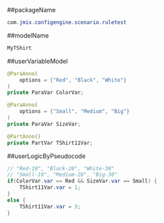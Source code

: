 ##packageName
```java
com.jmix.configengine.scenario.ruletest
```

##modelName
```java
MyTShirt
```
##userVariableModel
```java
@ParaAnno( 
    options = {"Red", "Black", "White"}
)
private ParaVar ColorVar;

@ParaAnno( 
    options = {"Small", "Medium", "Big"}
)
private ParaVar SizeVar;

@PartAnno()
private PartVar TShirt11Var;
```

##userLogicByPseudocode
```java
// "Red-10", "Black-20", "White-30"
// "Small-10", "Medium-20", "Big-30"
if(ColorVar.var == Red && SizeVar.var == Small) {
    TShirt11Var.var = 1;
}
else {
    TShirt11Var.var = 3;
}
``` 